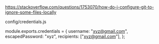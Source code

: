 https://stackoverflow.com/questions/1753070/how-do-i-configure-git-to-ignore-some-files-locally

config/credentials.js

module.exports.credentials = {
username: "xyz@gmail.com",
escapedPassword: "xyz",
recipients: ["xyz@gmail.com"],
};
